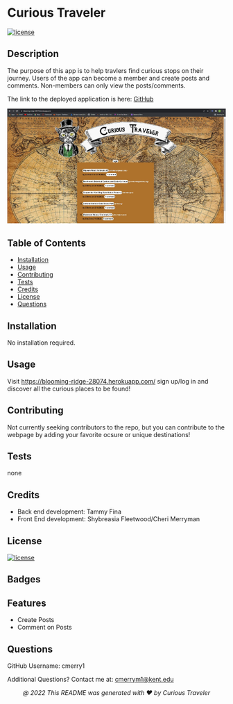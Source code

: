 
# Curious Traveler

[![license](https://img.shields.io/badge/License-MIT-yellow.svg)](https://opensource.org/licenses/MIT)

## <a name="Description">Description</a>
The purpose of this app is to help travlers find curious stops on their journey. Users of the app can become a member and create posts and comments. Non-members can only view the posts/comments.

The link to the deployed application is here:
[GitHub](https://github.com/cmerrym1/curious-traveler)

![alt text](/public/images/Homepage-Screenshot.JPG "Curious Traveler Homepage")

## Table of Contents
* [Installation](#installation)
* [Usage](#usage)
* [Contributing](#contributing)
* [Tests](#tests)
* [Credits](#credits)
* [License](#license)
* [Questions](#questions)

## Installation
No installation required.

## Usage
Visit https://blooming-ridge-28074.herokuapp.com/ sign up/log in and discover all the curious places to be found!

## Contributing
Not currently seeking contributors to the repo, but you can contribute to the webpage by adding your favorite ocsure or unique destinations!
    
## Tests
none
    
## Credits
* Back end development: Tammy Fina
* Front End development: Shybreasia Fleetwood/Cheri Merryman
    
## License

[![license](https://img.shields.io/badge/License-MIT-yellow.svg)](https://opensource.org/licenses/MIT/)

## Badges

## Features
* Create Posts
* Comment on Posts
## Questions

GitHub Username:
cmerry1

Additional Questions?  Contact me at:
cmerrym1@kent.edu

<p align='center'><i>
   @ 2022 This README was generated with ❤️ by Curious Traveler
  </i></p>
